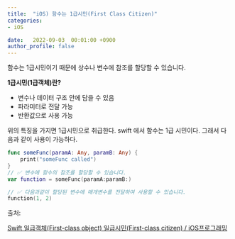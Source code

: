 ```yaml
---
title:  "iOS) 함수는 1급시민(First Class Citizen)"
categories:
- iOS

date:   2022-09-03  00:01:00 +0900
author_profile: false
---
```

함수는 1급시민이기 때문에 상수나 변수에 참조를 할당할 수 있습니다.

**1급시민(1급객체)란?**

- 변수나 데이터 구조 안에 담을 수 있음
- 파라미터로 전달 가능
- 반환값으로 사용 가능

위의 특징을 가지면 1급시민으로 취급한다. swift 에서 함수는 1급 시민이다. 그래서 다음과 같이 사용이 가능하다.

```swift
func someFunc(paramA: Any, paramB: Any) {
    print("someFunc called")
}
// ✅ 변수에 함수의 참조를 할당할 수 있습니다.
var function = someFunc(paramA:paramB:)

// ✅ 다음과같이 할당된 변수에 매개변수를 전달하여 사용할 수 있습니다.
function(1, 2)
```

출처:

[Swift 일급객체(First-class object) 일급시민(First-class citizen) / iOS프로그래밍](https://admd13.tistory.com/44)
